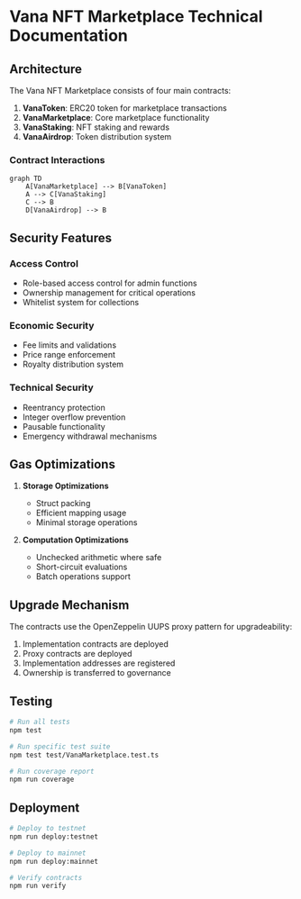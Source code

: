 # Vana NFT Marketplace Technical Documentation

## Architecture

The Vana NFT Marketplace consists of four main contracts:

1. **VanaToken**: ERC20 token for marketplace transactions
2. **VanaMarketplace**: Core marketplace functionality
3. **VanaStaking**: NFT staking and rewards
4. **VanaAirdrop**: Token distribution system

### Contract Interactions

```mermaid
graph TD
    A[VanaMarketplace] --> B[VanaToken]
    A --> C[VanaStaking]
    C --> B
    D[VanaAirdrop] --> B
```

## Security Features

### Access Control

- Role-based access control for admin functions
- Ownership management for critical operations
- Whitelist system for collections

### Economic Security

- Fee limits and validations
- Price range enforcement
- Royalty distribution system

### Technical Security

- Reentrancy protection
- Integer overflow prevention
- Pausable functionality
- Emergency withdrawal mechanisms

## Gas Optimizations

1. **Storage Optimizations**

   - Struct packing
   - Efficient mapping usage
   - Minimal storage operations

2. **Computation Optimizations**
   - Unchecked arithmetic where safe
   - Short-circuit evaluations
   - Batch operations support

## Upgrade Mechanism

The contracts use the OpenZeppelin UUPS proxy pattern for upgradeability:

1. Implementation contracts are deployed
2. Proxy contracts are deployed
3. Implementation addresses are registered
4. Ownership is transferred to governance

## Testing

```bash
# Run all tests
npm test

# Run specific test suite
npm test test/VanaMarketplace.test.ts

# Run coverage report
npm run coverage
```

## Deployment

```bash
# Deploy to testnet
npm run deploy:testnet

# Deploy to mainnet
npm run deploy:mainnet

# Verify contracts
npm run verify
```
